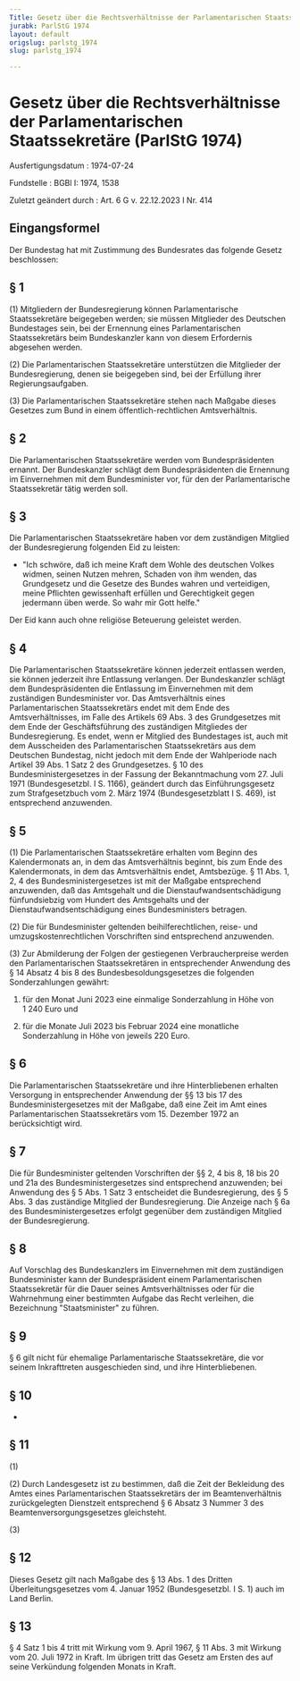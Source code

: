 ```yaml
---
Title: Gesetz über die Rechtsverhältnisse der Parlamentarischen Staatssekretäre
jurabk: ParlStG 1974
layout: default
origslug: parlstg_1974
slug: parlstg_1974

---
```


# Gesetz über die Rechtsverhältnisse der Parlamentarischen Staatssekretäre (ParlStG 1974)

Ausfertigungsdatum
:   1974-07-24

Fundstelle
:   BGBl I: 1974, 1538

Zuletzt geändert durch
:   Art. 6 G v. 22.12.2023 I Nr. 414


## Eingangsformel

Der Bundestag hat mit Zustimmung des Bundesrates das folgende Gesetz
beschlossen:


## § 1

(1) Mitgliedern der Bundesregierung können Parlamentarische
Staatssekretäre beigegeben werden; sie müssen Mitglieder des Deutschen
Bundestages sein, bei der Ernennung eines Parlamentarischen
Staatssekretärs beim Bundeskanzler kann von diesem Erfordernis
abgesehen werden.

(2) Die Parlamentarischen Staatssekretäre unterstützen die Mitglieder
der Bundesregierung, denen sie beigegeben sind, bei der Erfüllung
ihrer Regierungsaufgaben.

(3) Die Parlamentarischen Staatssekretäre stehen nach Maßgabe dieses
Gesetzes zum Bund in einem öffentlich-rechtlichen Amtsverhältnis.


## § 2

Die Parlamentarischen Staatssekretäre werden vom Bundespräsidenten
ernannt. Der Bundeskanzler schlägt dem Bundespräsidenten die Ernennung
im Einvernehmen mit dem Bundesminister vor, für den der
Parlamentarische Staatssekretär tätig werden soll.


## § 3

Die Parlamentarischen Staatssekretäre haben vor dem zuständigen
Mitglied der Bundesregierung folgenden Eid zu leisten:

*   "Ich schwöre, daß ich meine Kraft dem Wohle des deutschen Volkes
    widmen, seinen Nutzen mehren, Schaden von ihm wenden, das Grundgesetz
    und die Gesetze des Bundes wahren und verteidigen, meine Pflichten
    gewissenhaft erfüllen und Gerechtigkeit gegen jedermann üben werde. So
    wahr mir Gott helfe."



Der Eid kann auch ohne religiöse Beteuerung geleistet werden.


## § 4

Die Parlamentarischen Staatssekretäre können jederzeit entlassen
werden, sie können jederzeit ihre Entlassung verlangen. Der
Bundeskanzler schlägt dem Bundespräsidenten die Entlassung im
Einvernehmen mit dem zuständigen Bundesminister vor. Das
Amtsverhältnis eines Parlamentarischen Staatssekretärs endet mit dem
Ende des Amtsverhältnisses, im Falle des Artikels 69 Abs. 3 des
Grundgesetzes mit dem Ende der Geschäftsführung des zuständigen
Mitgliedes der Bundesregierung. Es endet, wenn er Mitglied des
Bundestages ist, auch mit dem Ausscheiden des Parlamentarischen
Staatssekretärs aus dem Deutschen Bundestag, nicht jedoch mit dem Ende
der Wahlperiode nach Artikel 39 Abs. 1 Satz 2 des Grundgesetzes. § 10
des Bundesministergesetzes in der Fassung der Bekanntmachung vom 27.
Juli 1971 (Bundesgesetzbl. I S. 1166),
geändert durch das Einführungsgesetz zum Strafgesetzbuch vom 2. März
1974 (Bundesgesetzblatt I S. 469),              ist entsprechend
anzuwenden.


## § 5

(1) Die Parlamentarischen Staatssekretäre erhalten vom Beginn des
Kalendermonats an, in dem das Amtsverhältnis beginnt, bis zum Ende des
Kalendermonats, in dem das Amtsverhältnis endet, Amtsbezüge. § 11 Abs.
1, 2, 4 des Bundesministergesetzes ist mit der Maßgabe entsprechend
anzuwenden, daß das Amtsgehalt und die Dienstaufwandsentschädigung
fünfundsiebzig vom Hundert des Amtsgehalts und der
Dienstaufwandsentschädigung eines Bundesministers betragen.

(2) Die für Bundesminister geltenden beihilferechtlichen, reise- und
umzugskostenrechtlichen Vorschriften sind entsprechend anzuwenden.

(3) Zur Abmilderung der Folgen der gestiegenen Verbraucherpreise
werden den Parlamentarischen Staatssekretären in entsprechender
Anwendung des § 14 Absatz 4 bis 8 des Bundesbesoldungsgesetzes die
folgenden Sonderzahlungen gewährt:

1.  für den Monat Juni 2023 eine einmalige Sonderzahlung in Höhe von 1 240
    Euro und


2.  für die Monate Juli 2023 bis Februar 2024 eine monatliche
    Sonderzahlung in Höhe von jeweils 220 Euro.





## § 6

Die Parlamentarischen Staatssekretäre und ihre Hinterbliebenen
erhalten Versorgung in entsprechender Anwendung der §§ 13 bis 17 des
Bundesministergesetzes mit der Maßgabe, daß eine Zeit im Amt eines
Parlamentarischen Staatssekretärs vom 15. Dezember 1972 an
berücksichtigt wird.


## § 7

Die für Bundesminister geltenden Vorschriften der §§ 2, 4 bis 8, 18
bis 20 und 21a des Bundesministergesetzes sind entsprechend
anzuwenden; bei Anwendung des § 5 Abs. 1 Satz 3 entscheidet die
Bundesregierung, des § 5 Abs. 3 das zuständige Mitglied der
Bundesregierung. Die Anzeige nach § 6a des Bundesministergesetzes
erfolgt gegenüber dem zuständigen Mitglied der Bundesregierung.


## § 8

Auf Vorschlag des Bundeskanzlers im Einvernehmen mit dem zuständigen
Bundesminister kann der Bundespräsident einem Parlamentarischen
Staatssekretär für die Dauer seines Amtsverhältnisses oder für die
Wahrnehmung einer bestimmten Aufgabe das Recht verleihen, die
Bezeichnung "Staatsminister" zu führen.


## § 9

§ 6 gilt nicht für ehemalige Parlamentarische Staatssekretäre, die vor
seinem Inkrafttreten ausgeschieden sind, und ihre Hinterbliebenen.


## § 10

-


## § 11

(1)

(2) Durch Landesgesetz ist zu bestimmen, daß die Zeit der Bekleidung
des Amtes eines Parlamentarischen Staatssekretärs der im
Beamtenverhältnis zurückgelegten Dienstzeit entsprechend § 6 Absatz 3
Nummer 3 des Beamtenversorgungsgesetzes gleichsteht.

(3)


## § 12

Dieses Gesetz gilt nach Maßgabe des § 13 Abs. 1 des Dritten
Überleitungsgesetzes vom 4. Januar 1952 (Bundesgesetzbl. I S. 1) auch
im Land Berlin.


## § 13

§ 4 Satz 1 bis 4 tritt mit Wirkung vom 9. April 1967, § 11 Abs. 3 mit
Wirkung vom 20. Juli 1972 in Kraft. Im übrigen tritt das Gesetz am
Ersten des auf seine Verkündung folgenden Monats in Kraft.

